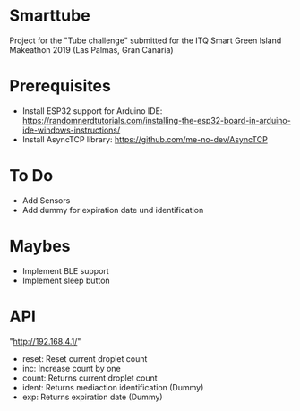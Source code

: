 # Smarttube
Project for the "Tube challenge" submitted for the ITQ Smart Green Island Makeathon 2019 (Las Palmas, Gran Canaria)
# Prerequisites
* Install ESP32 support for Arduino IDE: https://randomnerdtutorials.com/installing-the-esp32-board-in-arduino-ide-windows-instructions/
* Install AsyncTCP library: https://github.com/me-no-dev/AsyncTCP

# To Do
* Add Sensors
* Add dummy for expiration date und identification

# Maybes
* Implement BLE support
* Implement sleep button

# API
"http://192.168.4.1/<API-call>"
  
  * reset: Reset current droplet count
  * inc: Increase count by one
  * count: Returns current droplet count
  * ident: Returns mediaction identification (Dummy)
  * exp: Returns expiration date (Dummy)
